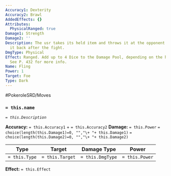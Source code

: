 ```yaml
---
Accuracy1: Dexterity
Accuracy2: Brawl
AddedEffects: {}
Attributes:
  PhysicalRanged: true
Damage1: Strength
Damage2: ''
Description: The usr takes its held item and throws it at the opponent. You may get
  it back after the fight.
DmgType: Physical
Effect: Ranged. Add up to 4 Dice to the Damage Pool, depending on the held item thrown.
  See P. 432 for more info.
Name: Fling
Power: 1
Target: Foe
Type: Dark
---
```


#PokeroleSRD/Moves

### `= this.name` 
*`= this.Description`*

**Accuracy:** `= this.Accuracy1` + `= this.Accuracy2`
**Damage:** `= this.Power` `= choice(length(this.Damage1)=0, "","\+ "+ this.Damage1)` `= choice(length(this.Damage2)=0, "","\+ "+ this.Damage2)`

| Type          | Target          | Damage Type          | Power          |
| ------------- | --------------- | ---------------- | -------------- |
| `= this.Type` | `= this.Target` | `= this.DmgType` | `= this.Power` | 

**Effect:** `= this.Effect`